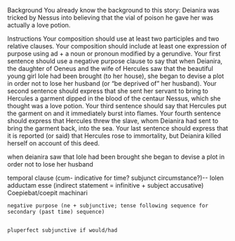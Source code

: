 Background
You already know the background to this story: Deianira was tricked by Nessus into believing that the vial of poison he gave her was actually a love potion.

Instructions
Your composition should use at least two participles and two relative clauses.
Your composition should include at least one expression of purpose using ad + a noun or pronoun modified by a gerundive.
Your first sentence should use a negative purpose clause to say that when Deianira, the daughter of Oeneus and the wife of Hercules saw that the beautiful young girl Iole had been brought (to her house), she began to devise a plot in order not to lose her husband (or “be deprived of” her husband).
Your second sentence should express that she sent her servant to bring to Hercules a garment dipped in the blood of the centaur Nessus, which she thought was a love potion.
Your third sentence should say that Hercules put the garment on and it immediately burst into flames.
Your fourth sentence should express that Hercules threw the slave, whom Deianira had sent to bring the garment back, into the sea.
Your last sentence should express that it is reported (or said) that Hercules rose to immortality, but Deianira killed herself on account of this deed.


when deianira saw
    that Iole had been brought
she began to devise a plot
    in order not to lose her husband 

  
temporal clause (cum- indicative for time? subjunct circumstance?)-- 
      Iolen adductam esse (indirect statement = infinitive + subject accusative)
Coepiebat/coepit machinari

    negative purpose (ne + subjunctive; tense following sequence for secondary (past time) sequence)
    
    
    pluperfect subjunctive if would/had
